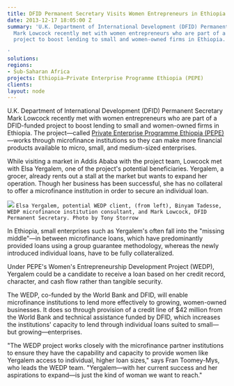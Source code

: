 ```yaml
---
title: DFID Permanent Secretary Visits Women Entrepreneurs in Ethiopia
date: 2013-12-17 18:05:00 Z
summary: 'U.K. Department of International Development (DFID) Permanent Secretary
  Mark Lowcock recently met with women entrepreneurs who are part of a DFID-funded
  project to boost lending to small and women-owned firms in Ethiopia.

'
solutions: 
regions:
- Sub-Saharan Africa
projects: Ethiopia—Private Enterprise Programme Ethiopia (PEPE)
clients: 
layout: node
---
```


U.K. Department of International Development (DFID) Permanent Secretary Mark Lowcock recently met with women entrepreneurs who are part of a DFID-funded project to boost lending to small and women-owned firms in Ethiopia. The project—called [Private Enterprise Programme Ethiopia (PEPE)][1]—works through microfinance institutions so they can make more financial products available to micro, small, and medium-sized enterprises.

While visiting a market in Addis Ababa with the project team, Lowcock met with Elsa Yergalem, one of the project's potential beneficiaries. Yergalem, a grocer, already rents out a stall at the market but wants to expand her operation. Though her business has been successful, she has no collateral to offer a microfinance institution in order to secure an individual loan.

![][2]
`Elsa Yergalem, potential WEDP client, (from left), Binyam Tadesse, WEDP microfinance institution consultant, and Mark Lowcock, DFID Permanent Secretary. Photo by Tony Storrow`

In Ethiopia, small enterprises such as Yergalem's often fall into the "missing middle"—in between microfinance loans, which have predominantly provided loans using a group guarantee methodology, whereas the newly introduced individual loans, have to be fully collateralized.

Under PEPE's Women's Entrepreneurship Development Project (WEDP), Yergalem could be a candidate to receive a loan based on her credit record, character, and cash flow rather than tangible security.

The WEDP, co-funded by the World Bank and DFID, will enable microfinance institutions to lend more effectively to growing, women-owned businesses. It does so through provision of a credit line of $42 million from the World Bank and technical assistance funded by DFID, which increases the institutions' capacity to lend through individual loans suited to small—but growing—enterprises.

"The WEDP project works closely with the microfinance partner institutions to ensure they have the capability and capacity to provide women like Yergalem access to individual, higher loan sizes," says Fran Toomey-Mys, who leads the WEDP team.  "Yergalem—with her current success and her aspirations to expand—is just the kind of woman we want to reach."

[1]: /our-work/projects/ethiopia-private-enterprise-programme-ethiopia-pepe
[2]: /assets/images/news/PEPEpic_0.jpg
